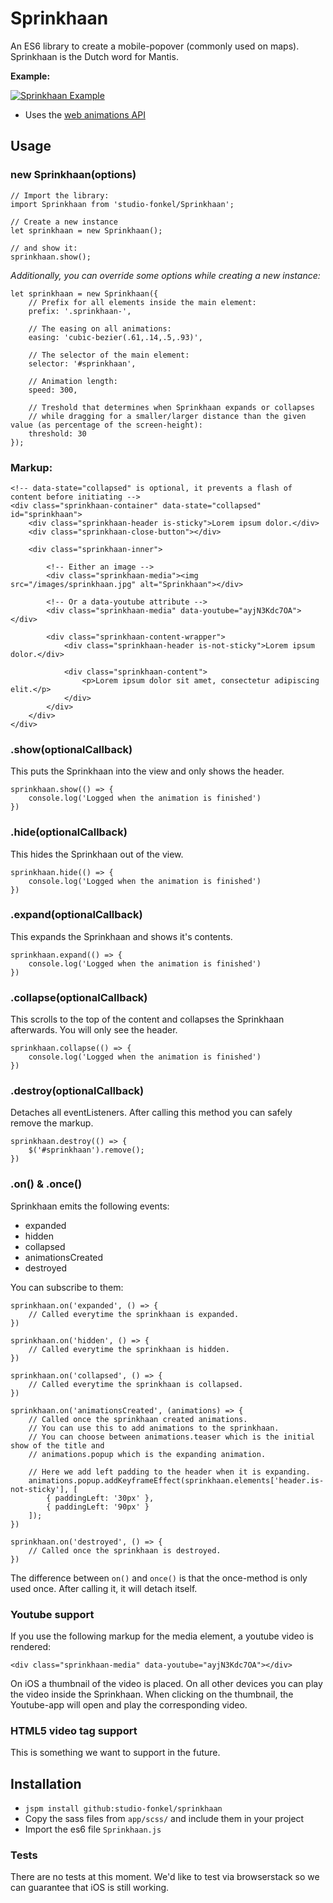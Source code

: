 # Sprinkhaan

An ES6 library to create a mobile-popover (commonly used on maps). Sprinkhaan is the Dutch word for Mantis.

**Example:**

[![Sprinkhaan Example](https://raw.githubusercontent.com/studio-fonkel/sprinkhaan/master/sprinkhaan.gif)](https://www.youtube.com/watch?v=yJDuHduoRE4) 

* Uses the [web animations API](https://developer.mozilla.org/en-US/docs/Web/API/Web_Animations_API)

## Usage

### new Sprinkhaan(options)

```
// Import the library:
import Sprinkhaan from 'studio-fonkel/Sprinkhaan';

// Create a new instance
let sprinkhaan = new Sprinkhaan();

// and show it:
sprinkhaan.show();
```

*Additionally, you can override some options while creating a new instance:*

```
let sprinkhaan = new Sprinkhaan({
    // Prefix for all elements inside the main element:
    prefix: '.sprinkhaan-',
    
    // The easing on all animations:
    easing: 'cubic-bezier(.61,.14,.5,.93)',
    
    // The selector of the main element:
    selector: '#sprinkhaan',
    
    // Animation length:
    speed: 300,
    
    // Treshold that determines when Sprinkhaan expands or collapses
    // while dragging for a smaller/larger distance than the given value (as percentage of the screen-height):
    threshold: 30
});
```

### Markup:
```
<!-- data-state="collapsed" is optional, it prevents a flash of content before initiating -->
<div class="sprinkhaan-container" data-state="collapsed" id="sprinkhaan">
    <div class="sprinkhaan-header is-sticky">Lorem ipsum dolor.</div>
    <div class="sprinkhaan-close-button"></div>

    <div class="sprinkhaan-inner">
    
        <!-- Either an image -->
        <div class="sprinkhaan-media"><img src="/images/sprinkhaan.jpg" alt="Sprinkhaan"></div>   
                 
        <!-- Or a data-youtube attribute -->
        <div class="sprinkhaan-media" data-youtube="ayjN3Kdc7OA"></div>

        <div class="sprinkhaan-content-wrapper">
            <div class="sprinkhaan-header is-not-sticky">Lorem ipsum dolor.</div>

            <div class="sprinkhaan-content">
                <p>Lorem ipsum dolor sit amet, consectetur adipiscing elit.</p>
            </div>
        </div>
    </div>
</div>

```

### .show(optionalCallback)

This puts the Sprinkhaan into the view and only shows the header.

```
sprinkhaan.show(() => {
    console.log('Logged when the animation is finished')
})
```

### .hide(optionalCallback)

This hides the Sprinkhaan out of the view.

```
sprinkhaan.hide(() => {
    console.log('Logged when the animation is finished')
})
```
### .expand(optionalCallback)

This expands the Sprinkhaan and shows it's contents.

```
sprinkhaan.expand(() => {
    console.log('Logged when the animation is finished')
})
```

### .collapse(optionalCallback)

This scrolls to the top of the content and collapses the Sprinkhaan afterwards. You will only see the header.

```
sprinkhaan.collapse(() => {
    console.log('Logged when the animation is finished')
})
```

### .destroy(optionalCallback)

Detaches all eventListeners. After calling this method you can safely remove the markup.

```
sprinkhaan.destroy(() => {
    $('#sprinkhaan').remove();
})
```

### .on() & .once()

Sprinkhaan emits the following events:

* expanded
* hidden
* collapsed
* animationsCreated
* destroyed

You can subscribe to them:

```
sprinkhaan.on('expanded', () => {
    // Called everytime the sprinkhaan is expanded.
})

sprinkhaan.on('hidden', () => {
    // Called everytime the sprinkhaan is hidden.
})

sprinkhaan.on('collapsed', () => {
    // Called everytime the sprinkhaan is collapsed.
})

sprinkhaan.on('animationsCreated', (animations) => {
    // Called once the sprinkhaan created animations.
    // You can use this to add animations to the sprinkhaan.
    // You can choose between animations.teaser which is the initial show of the title and
    // animations.popup which is the expanding animation.
    
    // Here we add left padding to the header when it is expanding.
    animations.popup.addKeyframeEffect(sprinkhaan.elements['header.is-not-sticky'], [
        { paddingLeft: '30px' },
        { paddingLeft: '90px' }
    ]);
})

sprinkhaan.on('destroyed', () => {
    // Called once the sprinkhaan is destroyed.
})
```

The difference between `on()` and `once()` is that the once-method is only used once. After calling it, it will detach itself.

### Youtube support

If you use the following markup for the media element, a youtube video is rendered:

```
<div class="sprinkhaan-media" data-youtube="ayjN3Kdc7OA"></div>
```

On iOS a thumbnail of the video is placed. On all other devices you can play the video inside the Sprinkhaan. When clicking on the thumbnail, the Youtube-app will open and play the corresponding video.

### HTML5 video tag support

This is something we want to support in the future.

## Installation

* `jspm install github:studio-fonkel/sprinkhaan`
* Copy the sass files from `app/scss/` and include them in your project
* Import the es6 file `Sprinkhaan.js`

### Tests

There are no tests at this moment. We'd like to test via browserstack so we can guarantee that iOS is still working.
